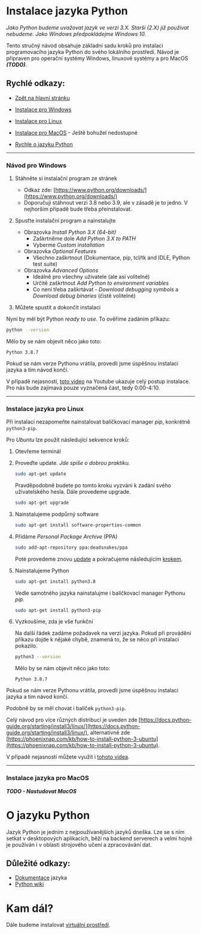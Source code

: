 # Instalace jazyka Python


*Jako Python budeme uvažovat jazyk ve verzi 3.X. Starší (2.X) již používat nebudeme. Jako Windows předpokládejme Windows 10.*

Tento stručný návod obsahuje základní sadu kroků pro instalaci programovacího jazyka Python do svého lokálního prostředí. Návod je připraven pro operační systémy Windows, linuxové systémy a pro MacOS ***(TODO)***.

Rychlé odkazy:
---
- [Zpět na hlavní stránku](https://github.com/vojtechpavlu/machine-learning/tree/main)


- [Instalace pro Windows](#windows)
- [Instalace pro Linux](#linux)
- [Instalace pro MacOS](#mac) - Ještě bohužel nedostupné
- [Rychle o jazyku Python](#about)

---

### Návod pro Windows <a name="windows"></a>

1. Stáhněte si instalační program ze stránek
    - Odkaz zde: [https://www.python.org/downloads/](https://www.python.org/downloads/)
    - Doporučuji stáhnout verzi 3.8 nebo 3.9, ale v zásadě je to jedno. V nejhorším případě bude třeba přeinstalovat.

2. Spusťte instalační program a nainstalujte
    - Obrazovka *Install Python 3.X (64-bit)*
      - Zaškrtněme dole *Add Python 3.X to PATH*
      - Vyberme *Custom installation*
    - Obrazovka *Optional Features*
      - Všechno zaškrtnout (Dokumentace, pip, tcl/tk and IDLE, Python test suite)
    - Obrazovka *Advanced Options*
      - Ideálně pro všechny uživatele (ale asi volitelné)
      - Určitě zaškrtnout *Add Python to environment variables*
      - Co není třeba zaškrtávat - *Download debugging symbols* a *Download debug binaries* (čistě volitelné)

3. Můžete spustit a dokončit instalaci


Nyní by měl být Python *ready to use*. To ověříme zadáním příkazu:

```bash
python --version
```

Mělo by se nám objevit něco jako toto:

```
Python 3.8.7
```

Pokud se nám verze Pythonu vrátila, provedli jsme úspěšnou instalaci jazyka a tím návod končí.

V případě nejasností, [toto video](https://www.youtube.com/embed/UvcQlPZ8ecA?start=0&end=250) na Youtube ukazuje celý postup instalace. Pro nás bude zajímavá pouze vyznačená část, tedy 0:00-4:10. 



------------------------------------------------------------------------------------------------------------------------------------------------------------------


### Instalace jazyka pro Linux <a name="linux"></a>

Při instalaci nezapomeňte nainstalovat balíčkovací manager *pip*, konkrétně `python3-pip`.

Pro *Ubuntu* lze použít následující sekvence kroků:

1. Otevřeme terminál
2. Proveďte update. *Jde spíše o dobrou praktiku.* <a name="update"></a>
    
    ```bash
    sudo apt-get update
    ```
    
    Pravděpodobně budete po tomto kroku vyzváni k zadání svého uživatelského hesla. Dále provedeme upgrade.
    
    ```bash
    sudo apt-get upgrade
    ```

3. Nainstalujeme podpůrný software

    ```bash
    sudo apt-get install software-properties-common
    ```

4. Přidáme *Personal Package Archive* (PPA)

    ```bash
    sudo add-apt-repository ppa:deadsnakes/ppa
    ```
    
    Poté provedeme znovu [update](#update) a pokračujeme následujícím [krokem](#install-python).


4. Nainstalujeme Python <a name="install-python"></a>
    
    ```bash
    sudo apt-get install python3.8
    ```
    
    Vedle samotného jazyka nainstalujme i balíčkovací manager Pythonu *pip*.
    
    ```bash
    sudo apt-get install python3-pip
    ```
    

5. Vyzkoušíme, zda je vše funkční

    Na další řádek zadáme požadavek na verzi jazyka. Pokud při provádění příkazu dojde k nějaké chybě, znamená to, že se něco při instalaci pokazilo.

    ```bash
    python3 --version
    ```

    Mělo by se nám objevit něco jako toto:

    ```
    Python 3.8.7
    ```
    
    
Pokud se nám verze Pythonu vrátila, provedli jsme úspěšnou instalaci jazyka a tím návod končí.


Podobně by se měl chovat i balíček `python3-pip`.


Celý návod pro více různých distribucí je uveden zde [https://docs.python-guide.org/starting/install3/linux/](https://docs.python-guide.org/starting/install3/linux/), alternativně zde [https://phoenixnap.com/kb/how-to-install-python-3-ubuntu](https://phoenixnap.com/kb/how-to-install-python-3-ubuntu).

V případě nejasností můžete využít i [tohoto videa](https://www.youtube.com/watch?v=Br2xt6B57SA).

------------------------------------------------------------------------------------------------------------------------------------------------------------------


### Instalace jazyka pro MacOS <a name="mac"></a>


***TODO - Nastudovat MacOS***



# O jazyku Python  <a name="about"></a>

Jazyk Python je jedním z nejpoužívanějších jazyků dneška. Lze se s ním setkat v desktopových aplikacích, běží na backend serverech a velmi hojně je používán i v oblasti strojového učení a zpracovávání dat.

## Důležité odkazy:

- [Dokumentace](https://docs.python.org/3/) jazyka
- [Python wiki](https://wiki.python.org/moin/)

# Kam dál?

Dále budeme instalovat [virtuální prostředí](https://github.com/vojtechpavlu/machine-learning/tree/prep_venv).
